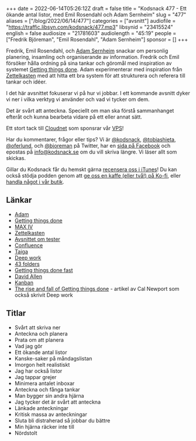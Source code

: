 +++
date = 2022-06-14T05:26:12Z
draft = false
title = "Kodsnack 477 - Ett ökande antal listor, med Emil Rosendahl och Adam Sernheim"
slug = "477"
aliases = ["/blog/2022/06/14/477"]
categories = ["avsnitt"]
audiofile = "https://traffic.libsyn.com/kodsnack/477.mp3"
libsynid = "23415524"
english = false
audiosize = "21781603"
audiolength = "45:19"
people = ["Fredrik Björeman", "Emil Rosendahl", "Adam Sernheim"]
sponsor = []
+++

Fredrik, Emil Rosendahl, och [Adam Sernheim](https://kodsnack.se/453/) snackar om personlig planering, insamling och organiserande av information. Fredrik och Emil försöker hålla ordning på sina tankar och göromål med inspiration av systemet [Getting things done](https://en.wikipedia.org/wiki/Getting_Things_Done). Adam experimenterar med inspiration från [Zettelkasten](https://en.wikipedia.org/wiki/Zettelkasten) med att hitta ett bra system för att strukturera och referera till tankar och idéer.

I det här avsnittet fokuserar vi på hur vi jobbar. I ett kommande avsnitt dyker vi ner i vilka verktyg vi använder och vad vi tycker om dem.

Det är svårt att anteckna. Speciellt om man ska förstå sammanhanget efteråt och kunna bearbeta vidare på ett eller annat sätt.

Ett stort tack till [Cloudnet](https://www.cloudnet.se) som sponsrar vår [VPS](https://en.wikipedia.org/wiki/Virtual_private_server)!

Har du kommentarer, frågor eller tips? Vi är [@kodsnack](https://www.twitter.com/kodsnack), [@tobiashieta](https://www.twitter.com/tobiashieta), [@oferlund](https://www.twitter.com/oferlund), och [@bjoreman](https://www.twitter.com/bjoreman) på Twitter, har en [sida på Facebook](https://www.facebook.com/kodsnack) och epostas på [info@kodsnack.se](mailto:info@kodsnack.se) om du vill skriva längre. Vi läser allt som skickas.

Gillar du Kodsnack får du hemskt gärna [recensera oss i iTunes](https://itunes.apple.com/se/podcast/kodsnack/id561631498?l=en)! Du kan också stödja podden genom att <a href="https://ko-fi.com/kodsnack" rel="payment">ge oss en kaffe (eller två!) på Ko-fi</a>, eller [handla något i vår butik](https://shop.spreadshirt.se/kodsnack/).

## Länkar ##
* [Adam](https://twitter.com/tradfursten)
* [Getting things done](https://en.wikipedia.org/wiki/Getting_Things_Done)
* [MAX IV](https://www.maxiv.lu.se/)
* [Zettelkasten](https://en.wikipedia.org/wiki/Zettelkasten)
* [Avsnittet om tester](https://kodsnack.se/453/)
* [Confluence](https://en.wikipedia.org/wiki/Confluence_%28software%29)
* [Taiga](https://www.taiga.io/)
* [Deep work](https://www.calnewport.com/books/deep-work/)
* [43 folders](http://www.43folders.com/)
* [Getting things done fast](https://www.reddit.com/r/gtd/comments/b6ok53/gtd_fast_not_sure_how_long_it_will_be_up_for/)
* [David Allen](https://en.wikipedia.org/wiki/David_Allen_%28author%29)
* [Kanban](https://en.wikipedia.org/wiki/Kanban_%28development%29)
* [The rise and fall of Getting things done](https://www.newyorker.com/tech/annals-of-technology/the-rise-and-fall-of-getting-things-done) - artikel av Cal Newport som också skrivit Deep work

## Titlar ##
* Svårt att skriva ner
* Anteckna och planera
* Prata om att planera
* Vad jag gör
* Ett ökande antal listor
* Kanske-saker på måndagslistan
* Imorgon helt realistiskt
* Jag har också listor
* Jag tappar grejer
* Minimera antalet inboxar
* Anteckna och fånga tankar
* Man bygger sin andra hjärna
* Jag tycker det är svårt att anteckna
* Länkade anteckningar
* Kritisk massa av anteckningar
* Sluta bli distraherad så jobbar du bättre
* Min hjärna räcker inte till
* Nördstolt